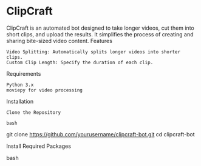 # ClipCraft

ClipCraft is an automated bot designed to take longer videos, cut them into short clips, and upload the results. It simplifies the process of creating and sharing bite-sized video content.
Features

    Video Splitting: Automatically splits longer videos into shorter clips.
    Custom Clip Length: Specify the duration of each clip.

Requirements

    Python 3.x
    moviepy for video processing

Installation

    Clone the Repository

    bash

git clone https://github.com/yourusername/clipcraft-bot.git
cd clipcraft-bot

Install Required Packages

bash

